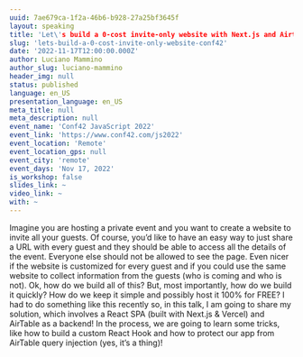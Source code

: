 ```yaml
---
uuid: 7ae679ca-1f2a-46b6-b928-27a25bf3645f
layout: speaking
title: 'Let\'s build a 0-cost invite-only website with Next.js and Airtable'
slug: 'lets-build-a-0-cost-invite-only-website-conf42'
date: '2022-11-17T12:00:00.000Z'
author: Luciano Mammino
author_slug: luciano-mammino
header_img: null
status: published
language: en_US
presentation_language: en_US
meta_title: null
meta_description: null
event_name: 'Conf42 JavaScript 2022'
event_link: 'https://www.conf42.com/js2022'
event_location: 'Remote'
event_location_gps: null
event_city: 'remote'
event_days: 'Nov 17, 2022'
is_workshop: false
slides_link: ~
video_link: ~
with: ~
---
```


Imagine you are hosting a private event and you want to create a website to invite all your guests. Of course, you’d like to have an easy way to just share a URL with every guest and they should be able to access all the details of the event. Everyone else should not be allowed to see the page. Even nicer if the website is customized for every guest and if you could use the same website to collect information from the guests (who is coming and who is not). Ok, how do we build all of this? But, most importantly, how do we build it quickly? How do we keep it simple and possibly host it 100% for FREE? I had to do something like this recently so, in this talk, I am going to share my solution, which involves a React SPA (built with Next.js & Vercel) and AirTable as a backend! In the process, we are going to learn some tricks, like how to build a custom React Hook and how to protect our app from AirTable query injection (yes, it’s a thing)!
